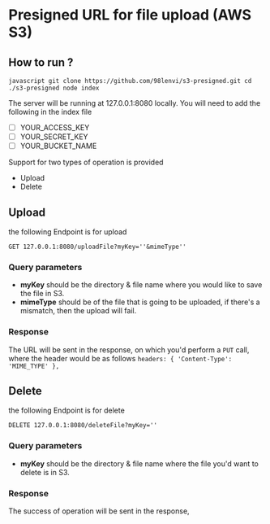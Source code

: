 # Presigned URL for file upload (AWS S3)

## How to run ?

`javascript
git clone https://github.com/98lenvi/s3-presigned.git
cd ./s3-presigned
node index
`

The server will be running at 127.0.0.1:8080 locally. You will need to add the following in the index file

- [ ] YOUR_ACCESS_KEY
- [ ] YOUR_SECRET_KEY
- [ ] YOUR_BUCKET_NAME

Support for two types of operation is provided

- Upload
- Delete

## Upload

the following Endpoint is for upload

`
GET 127.0.0.1:8080/uploadFile?myKey=''&mimeType''
`
### Query parameters
- **myKey** should be the directory & file name where you would like to save the file in S3.
- **mimeType** should be of the file that is going to be uploaded, if there's a mismatch, then the upload will fail.

### Response
The URL will be sent in the response, on which you'd perform a `PUT` call, where the header would be as follows
`
headers: { 'Content-Type': 'MIME_TYPE' },
`

## Delete

the following Endpoint is for delete

`
DELETE 127.0.0.1:8080/deleteFile?myKey=''
`
### Query parameters
- **myKey** should be the directory & file name where the file you'd want to delete is in S3.

### Response
The success of operation will be sent in the response, 